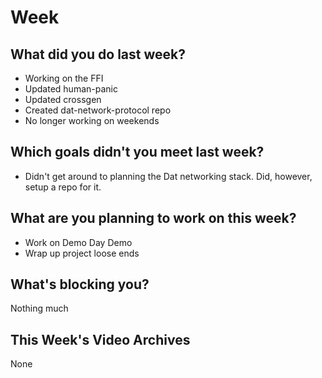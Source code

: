 # Week
## What did you do last week?
- Working on the FFI
- Updated human-panic
- Updated crossgen
- Created dat-network-protocol repo
- No longer working on weekends

## Which goals didn't you meet last week?
- Didn't get around to planning the Dat networking stack. Did, however, setup a
  repo for it.

## What are you planning to work on this week?
- Work on Demo Day Demo
- Wrap up project loose ends

## What's blocking you?
Nothing much

## This Week's Video Archives
None
